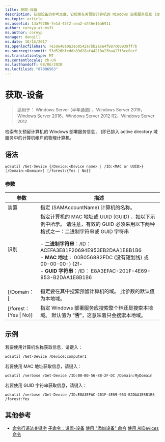 ```yaml
---
title: 获取-设备
description: 获取设备的参考文章，它检索有关预留计算机的 Windows 部署服务信息 (即，已排入到 active directory 域服务中的计算机帐户的物理计算机。
ms.topic: article
ms.assetid: 1da79286-7e1d-45f2-aea2-d446e16a6911
author: coreyp-at-msft
ms.author: coreyp
manager: dongill
ms.date: 10/16/2017
ms.openlocfilehash: 7e50648a0a3e50542a7bb2ace4f887c08939ff7b
ms.sourcegitcommit: 53d526bfeddb89d28af44210a23ba417f6ce0ecf
ms.translationtype: MT
ms.contentlocale: zh-CN
ms.lasthandoff: 08/06/2020
ms.locfileid: "87896963"
---
```

# <a name="get-device"></a>获取-设备

> 适用于： Windows Server (半年通道) ，Windows Server 2019，Windows Server 2016，Windows Server 2012 R2，Windows Server 2012

检索有关预留计算机的 Windows 部署服务信息， (即已排入 active directory 域服务中的计算机帐户的物理计算机。

## <a name="syntax"></a>语法
```
wdsutil /Get-Device {/Device:<Device name> | /ID:<MAC or UUID>} [/Domain:<Domain>] [/forest:{Yes | No}]
```
### <a name="parameters"></a>参数
|参数|描述|
|-------|--------|
|装置<Device name>|指定 (SAMAccountName) 计算机的名称。|
|识别<MAC or UUID>|指定计算机的 MAC 地址或 UUID (GUID) ，如以下示例中所示。 请注意，有效的 GUID 必须采用以下两种格式之一：二进制字符串或 GUID 字符串<p>-   **二进制字符串**：/ID： ACEFA3E81F20694E953EB2DAA1E8B1B6<br />-   **MAC 地址**： 00B056882FDC (没有短划线) 或 00-00-00-)  (2f-<br />-   **GUID 字符串**：/ID： E8A3EFAC-201F-4E69-953-B2DAA1E8B1B6|
|[/Domain： <Domain> ]|指定要在其中搜索预留计算机的域。 此参数的默认值为本地域。|
|[/forest： {Yes &#124; No}]|指定 Windows 部署服务应搜索整个林还是搜索本地域。 默认值为 "**否**"，这意味着只会搜索本地域。|
## <a name="examples"></a>示例
若要使用计算机名称获取信息，请键入：
```
wdsutil /Get-Device /Device:computer1
```
若要使用 MAC 地址获取信息，请键入：
```
wdsutil /verbose /Get-Device /ID:00-B0-56-88-2F-DC /Domain:MyDomain
```
若要使用 GUID 字符串获取信息，请键入：
```
wdsutil /verbose /Get-Device /ID:E8A3EFAC-201F-4E69-953-B2DAA1E8B1B6 /forest:Yes
```
## <a name="additional-references"></a>其他参考
- [命令行语法关键字](command-line-syntax-key.md) 
[子命令：设置-设备](subcommand-set-device.md) 
[使用 "添加设备" 命令](using-the-add-device-command.md) 
[使用 AllDevices 命令](using-the-get-alldevices-command.md)
